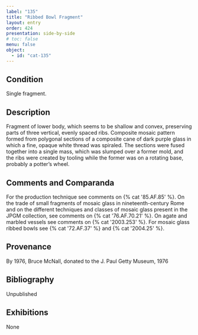 ```yaml
---
label: "135"
title: "Ribbed Bowl Fragment"
layout: entry
order: 424
presentation: side-by-side
# toc: false
menu: false
object:
  - id: "cat-135"
---
```


## Condition

Single fragment.

## Description

Fragment of lower body, which seems to be shallow and convex, preserving parts of three vertical, evenly spaced ribs. Composite mosaic pattern formed from polygonal sections of a composite cane of dark purple glass in which a fine, opaque white thread was spiraled. The sections were fused together into a single mass, which was slumped over a former mold, and the ribs were created by tooling while the former was on a rotating base, probably a potter’s wheel.

## Comments and Comparanda

For the production technique see comments on {% cat '85.AF.85' %}. On the trade of small fragments of mosaic glass in nineteenth-century Rome and on the different techniques and classes of mosaic glass present in the JPGM collection, see comments on {% cat '76.AF.70.21' %}. On agate and marbled vessels see comments on {% cat '2003.253' %}. For mosaic glass ribbed bowls see {% cat '72.AF.37' %} and {% cat '2004.25' %}.

## Provenance

By 1976, Bruce McNall, donated to the J. Paul Getty Museum, 1976

## Bibliography

Unpublished

## Exhibitions

None